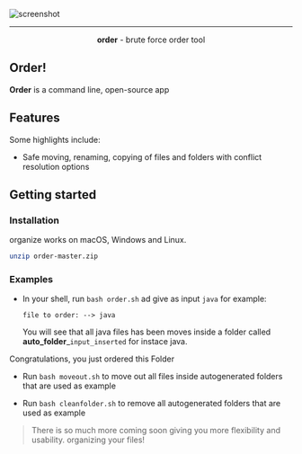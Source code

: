 ![screenshot](https://files.catbox.moe/l3qe4q.jpg)

<!-- <p align="center">
  <img src="https://github.com//os3albert/order/blob/master/order.jpg?raw=true" alt="organize logo">
</p> -->

---

<link rel="stylesheet" href="https://cdnjs.cloudflare.com/ajax/libs/firacode/6.2.0/fira_code.css" integrity="sha512-LaxQmGd9k/pW51CsEy2nLIlbUXCgsyvUEVT5fSguN2b2OBwHjMi2aiUdEEXSMg8Jvy+bCB01as61aNrHnL2DYQ==" crossorigin="anonymous" referrerpolicy="no-referrer" />


<p align="center" style="font-family:url(https://cdnjs.cloudflare.com/ajax/libs/firacode/6.2.0/fira_code.css)"> <b>order</b> - brute force order tool
<br>
</p>

## **Order!**

**Order** is a command line, open-source app

## Features

Some highlights include:

- Safe moving, renaming, copying of files and folders with conflict resolution options

## Getting started

### Installation

organize works on macOS, Windows and Linux.

```bash
unzip order-master.zip
```

### Examples

- In your shell, run `bash order.sh` ad give as input `java` for example:

  ```
  file to order: --> java
  ```

  You will see that all java files has been moves inside a folder called **auto_folder**_`input_inserted` for instace java.

Congratulations, you just ordered this Folder

- Run `bash moveout.sh` to move out all files inside autogenerated folders that are used as example

- Run `bash cleanfolder.sh` to remove all autogenerated folders that are used as example

> There is so much more coming soon giving you more flexibility and usability. organizing your files!

